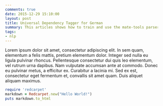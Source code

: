 ```yaml
---
comments: true
date: 2015-12-29 15:10:00
layout: post
title: Universal Dependency Tagger for German
summary: This articles shows how to train and use the mate-tools parser with universal dependencies. A ready to use (universal) dependency parser for German is provided. 
tags:
- nlp
---
```



Lorem ipsum dolor sit amet, consectetur adipiscing elit. In sem quam, elementum a felis mattis, pretium elementum dolor. Integer sed nulla eu ligula pulvinar rhoncus. Pellentesque consectetur dui quis leo elementum, vel rutrum urna dapibus. Nam vulputate accumsan ante at commodo. Donec eu pulvinar metus, a efficitur ex. Curabitur a lacinia mi. Sed ex est, consectetur eget fermentum et, convallis sit amet quam. Duis aliquet aliquam maximus.

```ruby
require 'redcarpet'
markdown = Redcarpet.new("Hello World!")
puts markdown.to_html

```


